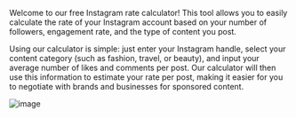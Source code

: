 
Welcome to our free Instagram rate calculator! This tool allows you to easily calculate the rate of your Instagram account based on your number of followers, engagement rate, and the type of content you post.

Using our calculator is simple: just enter your Instagram handle, select your content category (such as fashion, travel, or beauty), and input your average number of likes and comments per post. Our calculator will then use this information to estimate your rate per post, making it easier for you to negotiate with brands and businesses for sponsored content.

![image](https://user-images.githubusercontent.com/95938949/208902587-19d20d90-0ffc-4fde-a4b7-3fc67e5bb1cd.png)
